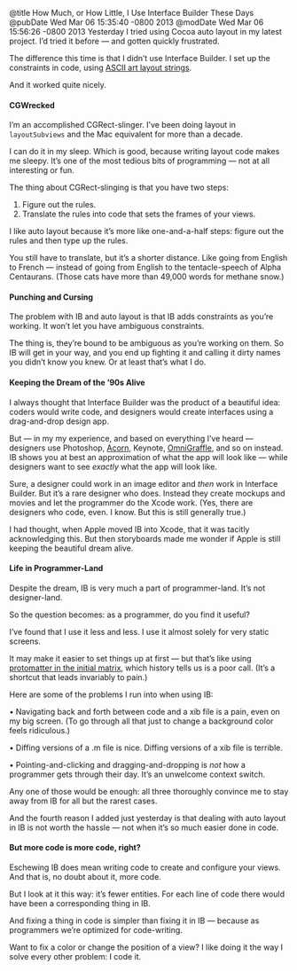 @title How Much, or How Little, I Use Interface Builder These Days
@pubDate Wed Mar 06 15:35:40 -0800 2013
@modDate Wed Mar 06 15:56:26 -0800 2013
Yesterday I tried using Cocoa auto layout in my latest project. I’d tried it before — and gotten quickly frustrated.

The difference this time is that I didn’t use Interface Builder. I set up the constraints in code, using <a href="https://developer.apple.com/library/mac/#documentation/UserExperience/Conceptual/AutolayoutPG/Articles/formatLanguage.html#//apple_ref/doc/uid/TP40010853-CH3-SW1">ASCII art layout strings</a>.

And it worked quite nicely.

#### CGWrecked

I’m an accomplished CGRect-slinger. I’ve been doing layout in <code>layoutSubviews</code> and the Mac equivalent for more than a decade.

I can do it in my sleep. Which is good, because writing layout code makes me sleepy. It’s one of the most tedious bits of programming — not at all interesting or fun.

The thing about CGRect-slinging is that you have two steps:

1. Figure out the rules.
2. Translate the rules into code that sets the frames of your views.

I like auto layout because it’s more like one-and-a-half steps: figure out the rules and then type up the rules.

You still have to translate, but it’s a shorter distance. Like going from English to French — instead of going from English to the tentacle-speech of Alpha Centaurans. (Those cats have more than 49,000 words for methane snow.)

#### Punching and Cursing

The problem with IB and auto layout is that IB adds constraints as you’re working. It won’t let you have ambiguous constraints.

The thing is, they’re bound to be ambiguous as you’re working on them. So IB will get in your way, and you end up fighting it and calling it dirty names you didn’t know you knew. Or at least that’s what I do.

#### Keeping the Dream of the ’90s Alive

I always thought that Interface Builder was the product of a beautiful idea: coders would write code, and designers would create interfaces using a drag-and-drop design app.

But — in my my experience, and based on everything I’ve heard — designers use Photoshop, <a href="http://www.flyingmeat.com/acorn/">Acorn</a>, Keynote, <a href="http://www.omnigroup.com/products/omnigraffle/">OmniGraffle</a>, and so on instead. IB shows you at best an approximation of what the app will look like — while designers want to see <em>exactly</em> what the app will look like.

Sure, a designer could work in an image editor and <em>then</em> work in Interface Builder. But it’s a rare designer who does. Instead they create mockups and movies and let the programmer do the Xcode work. (Yes, there are designers who code, even. I know. But this is still generally true.)

I had thought, when Apple moved IB into Xcode, that it was tacitly acknowledging this. But then storyboards made me wonder if Apple is still keeping the beautiful dream alive.

#### Life in Programmer-Land

Despite the dream, IB is very much a part of programmer-land. It’s not designer-land.

So the question becomes: as a programmer, do you find it useful?

I’ve found that I use it less and less. I use it almost solely for very static screens.

It may make it easier to set things up at first — but that’s like using <a href="http://en.memory-alpha.org/wiki/Protomatter">protomatter in the initial matrix</a>, which history tells us is a poor call. (It’s a shortcut that leads invariably to pain.)

Here are some of the problems I run into when using IB:

• Navigating back and forth between code and a xib file is a pain, even on my big screen. (To go through all that just to change a background color feels ridiculous.)

• Diffing versions of a .m file is nice. Diffing versions of a xib file is terrible.

• Pointing-and-clicking and dragging-and-dropping is *not* how a programmer gets through their day. It’s an unwelcome context switch.

Any one of those would be enough: all three thoroughly convince me to stay away from IB for all but the rarest cases.

And the fourth reason I added just yesterday is that dealing with auto layout in IB is not worth the hassle — not when it’s so much easier done in code.

#### But more code is more code, right?

Eschewing IB does mean writing code to create and configure your views. And that is, no doubt about it, more code.

But I look at it this way: it’s fewer entities. For each line of code there would have been a corresponding thing in IB.

And fixing a thing in code is simpler than fixing it in IB — because as programmers we’re optimized for code-writing.

Want to fix a color or change the position of a view? I like doing it the way I solve every other problem: I code it.
